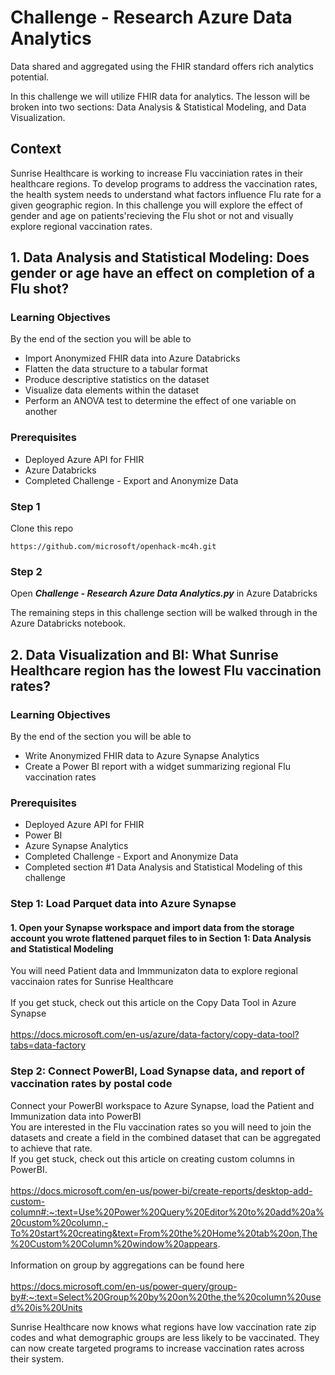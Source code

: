 # Challenge  - Research Azure Data Analytics

Data shared and aggregated using the FHIR standard offers rich analytics potential.

In this challenge we will utilize FHIR data for analytics. The lesson will be broken into two sections: Data Analysis & Statistical Modeling, and Data Visualization. 

## Context
Sunrise Healthcare is working to increase Flu vacciniation rates in their healthcare regions. To develop programs to address the vaccination rates, the health system needs to understand what factors influence Flu rate for a given geographic region. In this challenge you will explore the effect of gender and age on patients'recieving the Flu shot or not and visually explore regional vaccination rates.

## 1. Data Analysis and Statistical Modeling: Does gender or age have an effect on completion of a Flu shot?
### Learning Objectives
By the end of the section you will be able to
* Import Anonymized FHIR data into Azure Databricks
* Flatten the data structure to a tabular format
* Produce descriptive statistics on the dataset
* Visualize data elements within the dataset
* Perform an ANOVA test to determine the effect of one variable on another

### Prerequisites 
* Deployed Azure API for FHIR
* Azure Databricks
* Completed Challenge - Export and Anonymize Data

### Step 1
Clone this repo 

	https://github.com/microsoft/openhack-mc4h.git

### Step 2
Open  ***Challenge  - Research Azure Data Analytics.py***  in Azure Databricks

The remaining steps in this challenge section will be walked through in the Azure Databricks notebook.


 
## 2. Data Visualization and BI: What Sunrise Healthcare region has the lowest Flu vaccination rates?
### Learning Objectives
By the end of the section you will be able to 
* Write Anonymized FHIR data to Azure Synapse Analytics
* Create a Power BI report with a widget summarizing regional Flu vaccination rates

### Prerequisites 
* Deployed Azure API for FHIR
* Power BI
* Azure Synapse Analytics
* Completed Challenge - Export and Anonymize Data
* Completed section #1 Data Analysis and Statistical Modeling of this challenge

### Step 1: Load Parquet data into Azure Synapse

#### 1. Open your Synapse workspace and import data from the storage account you wrote flattened parquet files to in Section 1: Data Analysis and Statistical Modeling  <br />
You will need Patient data and Immmunizaton data to explore regional vaccinaion rates for Sunrise Healthcare <br />
<br />
If you get stuck, check out this article on the Copy Data Tool in Azure Synapse<br />
<br />
https://docs.microsoft.com/en-us/azure/data-factory/copy-data-tool?tabs=data-factory
<br />

### Step 2: Connect PowerBI, Load Synapse data, and report of vaccination rates by postal code <br />
Connect your PowerBI workspace to Azure Synapse, load the Patient and Immunization data into PowerBI<br />
You are interested in the Flu vaccination rates so you will need to join the datasets and create a field in the combined dataset that can be aggregated to achieve that rate.<br />
If you get stuck, check out this article on creating custom columns in PowerBI. <br />
<br />
https://docs.microsoft.com/en-us/power-bi/create-reports/desktop-add-custom-column#:~:text=Use%20Power%20Query%20Editor%20to%20add%20a%20custom%20column,-To%20start%20creating&text=From%20the%20Home%20tab%20on,The%20Custom%20Column%20window%20appears. <br />
<br />
Information on group by aggregations can be found here<br />
<br />
https://docs.microsoft.com/en-us/power-query/group-by#:~:text=Select%20Group%20by%20on%20the,the%20column%20used%20is%20Units
<br />


Sunrise Healthcare now knows what regions have low vaccination rate zip codes and what demographic groups are less likely to be vaccinated. They can now create targeted programs to increase vaccination rates across their system.
	
	
